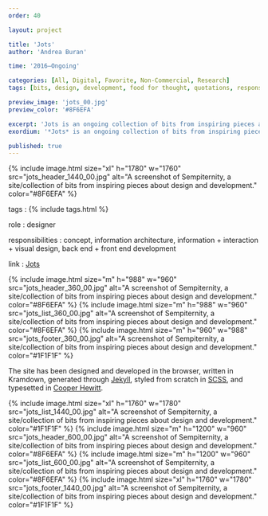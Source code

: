 ```yaml
---
order: 40

layout: project

title: 'Jots'
author: 'Andrea Buran'

time: '2016–Ongoing'

categories: [All, Digital, Favorite, Non-Commercial, Research]
tags: [bits, design, development, food for thought, quotations, responsive, site, sources]

preview_image: 'jots_00.jpg'
preview_color: '#8F6EFA'

excerpt: 'Jots is an ongoing collection of bits from inspiring pieces about design and development, jotted to recall the food-for-thought later.'
exordium: '*Jots* is an ongoing collection of bits from inspiring pieces about design and development, jotted to recall the food-for-thought later.'

published: true
---
```


<div class="figures">
  {% include image.html
      size="xl"
      h="1780" w="1760"
      src="jots_header_1440_00.jpg"
      alt="A screenshot of Sempiternity, a site/collection of bits from inspiring pieces about design and development."
      color="#8F6EFA"
  %}
</div>

tags
: {% include tags.html %}

role
: designer

responsibilities
: concept, information architecture, information + interaction + visual design, back end + front end development

link
: [Jots](http://ranbureand.github.io/jots/ "Jots")

<div class="figures">
  {% include image.html
      size="m"
      h="988" w="960"
      src="jots_header_360_00.jpg"
      alt="A screenshot of Sempiternity, a site/collection of bits from inspiring pieces about design and development."
      color="#8F6EFA"
  %}
  {% include image.html
      size="m"
      h="988" w="960"
      src="jots_list_360_00.jpg"
      alt="A screenshot of Sempiternity, a site/collection of bits from inspiring pieces about design and development."
      color="#8F6EFA"
  %}
  {% include image.html
      size="m"
      h="960" w="988"
      src="jots_footer_360_00.jpg"
      alt="A screenshot of Sempiternity, a site/collection of bits from inspiring pieces about design and development."
      color="#1F1F1F"
  %}
</div>

The site has been designed and developed in the browser, written in Kramdown, generated through [Jekyll](http://jekyllrb.com/ "Jekyll"), styled from scratch in [SCSS](http://sass-lang.com/ "SASS"), and typesetted in [Cooper Hewitt](https://www.cooperhewitt.org/open-source-at-cooper-hewitt/cooper-hewitt-the-typeface-by-chester-jenkins/ "Cooper Hewitt: The Typeface by Chester Jenkins").

<div class="figures">
    {% include image.html
        size="xl"
        h="1760" w="1780"
        src="jots_list_1440_00.jpg"
        alt="A screenshot of Sempiternity, a site/collection of bits from inspiring pieces about design and development."
        color="#1F1F1F"
    %}
    {% include image.html
        size="m"
        h="1200" w="960"
        src="jots_header_600_00.jpg"
        alt="A screenshot of Sempiternity, a site/collection of bits from inspiring pieces about design and development."
        color="#8F6EFA"
    %}
    {% include image.html
        size="m"
        h="1200" w="960"
        src="jots_list_600_00.jpg"
        alt="A screenshot of Sempiternity, a site/collection of bits from inspiring pieces about design and development."
        color="#8F6EFA"
    %}
    {% include image.html
        size="xl"
        h="1760" w="1780"
        src="jots_footer_1440_00.jpg"
        alt="A screenshot of Sempiternity, a site/collection of bits from inspiring pieces about design and development."
        color="#1F1F1F"
    %}
</div>
